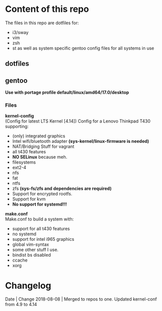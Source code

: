 # Content of this repo
The files in this repo are dotfiles for:
 * i3/sway
 * vim
 * zsh
 * st
as well as system specific gentoo config files for all systems in use 

## dotfiles

## gentoo
**Use with portage profile default/linux/amd64/17.0/desktop**

### Files
**kernel-config**  
(Config for latest LTS Kernel [4.14])
Config for a Lenovo Thinkpad T430 supporting:  

 * (only) integrated graphics
 * Intel wifi/bluetooth adapter **(sys-kernel/linux-firmware is needed)**
 * NAT/Bridging Stuff for vagrant
 * all t430 features
 * **NO SELinux** because meh.
 * filesystems
  * ext2-4
  * nfs
  * fat
  * ntfs
  * zfs **(sys-fs/zfs and dependencies are required)**
 * Support for encrypted rootfs.
 * Support for kvm
 * **No support for systemd!!!**

**make.conf**  
Make.conf to build a system with:   

 * support for all t430 features
 * no systemd
 * support for intel i965 graphics
 * global vim-syntax
 * some other stuff I use.
 * bindist bs disabled
 * ccache
 * xorg


# Changelog
Date | Change
2018-08-08 | Merged to repos to one. Updated kernel-conf from 4.9 to 4.14
